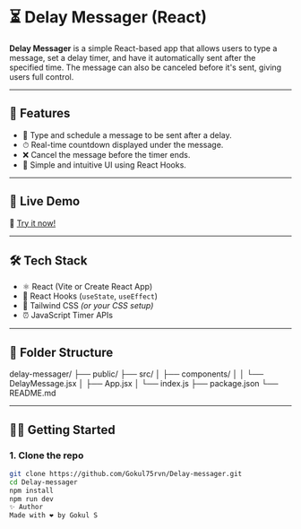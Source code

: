 # ⏳ Delay Messager (React)

**Delay Messager** is a simple React-based app that allows users to type a message, set a delay timer, and have it automatically sent after the specified time. The message can also be canceled before it's sent, giving users full control.

---

## 🚀 Features

- 💬 Type and schedule a message to be sent after a delay.
- ⏱ Real-time countdown displayed under the message.
- ❌ Cancel the message before the timer ends.
- 🎯 Simple and intuitive UI using React Hooks.

---

## 📸 Live Demo

🔗 [Try it now!](https://delay-texter-avuuo1wi6-gokul75rvns-projects.vercel.app)

---

## 🛠 Tech Stack

- ⚛️ React (Vite or Create React App)
- 🧠 React Hooks (`useState`, `useEffect`)
- 💅 Tailwind CSS *(or your CSS setup)*
- ⏰ JavaScript Timer APIs

---

## 📂 Folder Structure

delay-messager/
├── public/
├── src/
│ ├── components/
│ │ └── DelayMessage.jsx
│ ├── App.jsx
│ └── index.js
├── package.json
└── README.md


---

## 🧑‍💻 Getting Started

### 1. Clone the repo
```bash
git clone https://github.com/Gokul75rvn/Delay-messager.git
cd Delay-messager
npm install
npm run dev
✨ Author
Made with ❤️ by Gokul S
